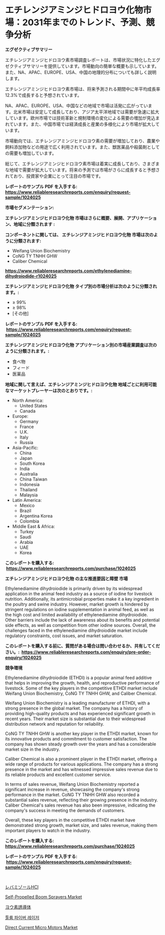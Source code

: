 <p><h1>エチレンジアミンジヒドロヨウ化物市場：2031年までのトレンド、予測、競争分析</h1></p><p><strong>エグゼクティブサマリー</strong></p>
<p><p>エチレンジアミンジヒドロヨウ素市場調査レポートは、市場状況に特化したエグゼクティブサマリーを提供しています。市場動向の簡単な概要も示しています。また、NA、APAC、EUROPE、USA、中国の地理的分布についても詳しく説明します。</p><p>エチレンジアミンジヒドロヨウ素市場は、将来予測される期間中に年平均成長率12.3%で成長すると予想されています。</p><p>NA、APAC、EUROPE、USA、中国などの地域で市場は活発に広がっています。北米市場は安定して成長しており、アジア太平洋地域では需要が急速に拡大しています。欧州市場では技術革新と規制環境の変化による需要の増加が見込まれています。また、中国市場では経済成長と産業の多様化により市場が拡大しています。</p><p>市場動向では、エチレンジアミンジヒドロヨウ素の需要が増加しており、農業や飼料添加物などの用途で広く利用されています。また、獣医薬品や殺菌剤としての需要も増加しています。</p><p>総じて、エチレンジアミンジヒドロヨウ素市場は着実に成長しており、さまざまな地域で需要が拡大しています。将来の予測では市場がさらに成長すると予想されており、投資家や企業にとって注目の市場です。</p></p>
<p><strong>レポートのサンプル PDF を入手する: <a href="https://www.reliableresearchreports.com/enquiry/request-sample/1024025">https://www.reliableresearchreports.com/enquiry/request-sample/1024025</a></strong></p>
<p><strong>市場セグメンテーション:</strong></p>
<p><strong> エチレンジアミンジヒドロヨウ化物 市場はさらに概要、展開、アプリケーション、地域に分類されます :</strong></p>
<p><strong>コンポーネントに関しては、 エチレンジアミンジヒドロヨウ化物 市場は次のように分類されます: &nbsp;</strong></p>
<p><ul><li>Weifang Union Biochemistry</li><li>CoNG TY TNHH GHW</li><li>Caliber Chemical</li></ul></p>
<p><strong><a href="https://www.reliableresearchreports.com/ethylenediamine-dihydroiodide-r1024025">https://www.reliableresearchreports.com/ethylenediamine-dihydroiodide-r1024025</a></strong></p>
<p><strong> エチレンジアミンジヒドロヨウ化物 タイプ別の市場分析は次のように分類されます。:</strong></p>
<p><ul><li>≥ 99%</li><li>≥ 98%</li><li>[その他]</li></ul></p>
<p><strong>レポートのサンプル PDF を入手する: &nbsp;<a href="https://www.reliableresearchreports.com/enquiry/request-sample/1024025">https://www.reliableresearchreports.com/enquiry/request-sample/1024025</a></strong></p>
<p><strong> エチレンジアミンジヒドロヨウ化物 アプリケーション別の市場産業調査は次のように分類されます。:</strong></p>
<p><ul><li>食べ物</li><li>フィード</li><li>医薬品</li></ul></p>
<p><strong>地域に関して言えば、エチレンジアミンジヒドロヨウ化物 地域ごとに利用可能なマーケットプレーヤーは次のとおりです。:</strong></p>
<p><ul>
    <li>
        North America:
        <ul>
            <li>United States</li>
            <li>Canada</li>
        </ul>
    </li>
    <li>
        Europe:
        <ul>
            <li>Germany</li>
            <li>France</li>
            <li>U.K.</li>
            <li>Italy</li>
            <li>Russia</li>
        </ul>
    </li>
    <li>
        Asia-Pacific:
        <ul>
            <li>China</li>
            <li>Japan</li>
            <li>South Korea</li>
            <li>India</li>
            <li>Australia</li>
            <li>China Taiwan</li>
            <li>Indonesia</li>
            <li>Thailand</li>
            <li>Malaysia</li>
        </ul>
    </li>
    <li>
        Latin America:
        <ul>
            <li>Mexico</li>
            <li>Brazil</li>
            <li>Argentina Korea</li>
            <li>Colombia</li>
        </ul>
    </li>
    <li>
        Middle East & Africa:
        <ul>
            <li>Turkey</li>
            <li>Saudi</li>
            <li>Arabia</li>
            <li>UAE</li>
            <li>Korea</li>
        </ul>
    </li>
    </ul></p>
<p><strong>このレポートを購入する: &nbsp;<a href="https://www.reliableresearchreports.com/purchase/1024025">https://www.reliableresearchreports.com/purchase/1024025</a></strong></p>
<p><strong>エチレンジアミンジヒドロヨウ化物 の主な推進要因と障壁 市場</strong></p>
<p><p>Ethylenediamine dihydroiodide is primarily driven by its widespread application in the animal feed industry as a source of iodine for livestock nutrition. Additionally, its antimicrobial properties make it a key ingredient in the poultry and swine industry. However, market growth is hindered by stringent regulations on iodine supplementation in animal feed, as well as the high cost and limited availability of ethylenediamine dihydroiodide. Other barriers include the lack of awareness about its benefits and potential side effects, as well as competition from other iodine sources. Overall, the challenges faced in the ethylenediamine dihydroiodide market include regulatory constraints, cost issues, and market saturation.</p></p>
<p><strong>このレポートを購入する前に、質問がある場合は問い合わせるか、共有してください。:&nbsp; <a href="https://www.reliableresearchreports.com/enquiry/pre-order-enquiry/1024025">https://www.reliableresearchreports.com/enquiry/pre-order-enquiry/1024025</a></strong></p>
<p><strong>競争環境</strong></p>
<p><p>Ethylenediamine dihydroiodide (ETHDI) is a popular animal feed additive that helps in improving the growth, health, and reproductive performance of livestock. Some of the key players in the competitive ETHDI market include Weifang Union Biochemistry, CoNG TY TNHH GHW, and Caliber Chemical.</p><p>Weifang Union Biochemistry is a leading manufacturer of ETHDI, with a strong presence in the global market. The company has a history of providing high-quality products and has experienced significant growth in recent years. Their market size is substantial due to their widespread distribution network and reputation for reliability.</p><p>CoNG TY TNHH GHW is another key player in the ETHDI market, known for its innovative products and commitment to customer satisfaction. The company has shown steady growth over the years and has a considerable market size in the industry.</p><p>Caliber Chemical is also a prominent player in the ETHDI market, offering a wide range of products for various applications. The company has a strong presence in the market and has witnessed impressive sales revenue due to its reliable products and excellent customer service.</p><p>In terms of sales revenue, Weifang Union Biochemistry reported a significant increase in revenue, showcasing the company's strong performance in the market. CoNG TY TNHH GHW also recorded a substantial sales revenue, reflecting their growing presence in the industry. Caliber Chemical's sales revenue has also been impressive, indicating the company's success in meeting the demands of customers.</p><p>Overall, these key players in the competitive ETHDI market have demonstrated strong growth, market size, and sales revenue, making them important players to watch in the industry.</p></p>
<p><strong>このレポートを購入する: &nbsp; <a href="https://www.reliableresearchreports.com/purchase/1024025">https://www.reliableresearchreports.com/purchase/1024025</a></strong></p>
<p><strong>レポートのサンプル PDF を入手する: &nbsp;<a href="https://www.reliableresearchreports.com/enquiry/request-sample/1024025">https://www.reliableresearchreports.com/enquiry/request-sample/1024025</a></strong><strong></strong></p>
<p>&nbsp;</p>
<p><p><a href="https://github.com/zjkmgcs938405/Market-Research-Report-List-1/blob/main/392965942448.md">レバミゾールHCl</a></p><p><a href="https://github.com/markusgodoy/Market-Research-Report-List-3/blob/main/self-propelled-boom-sprayers-market.md">Self-Propelled Boom Sprayers Market</a></p><p><a href="https://github.com/schmahlson/Market-Research-Report-List-1/blob/main/721010742451.md">ヨウ素誘導体</a></p><p><a href="https://github.com/rcabello548/Market-Research-Report-List-1/blob/main/930172838909.md">툴륨 파이버 레이저</a></p><p><a href="https://github.com/luckyshygirl/Market-Research-Report-List-4/blob/main/direct-current-micro-motors-market.md">Direct Current Micro Motors Market</a></p></p>